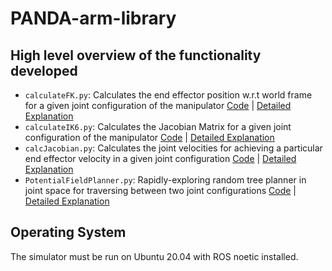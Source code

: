 # PANDA-arm-library
<!-- ### Date Created: 11/22/2022 -->

<!-- Contributors: Raima Sen -->


## High level overview of the functionality developed 
-  `calculateFK.py`: Calculates the end effector position w.r.t world frame for a given joint configuration of the manipulator [Code](Lab_1/calculateFK.py) | [Detailed Explanation](Lab_1/MEAM520_lab1-2.pdf)
-  `calculateIK6.py`: Calculates the Jacobian Matrix for a given joint configuration of the manipulator [Code](/lib/calcJacobian.py) | [Detailed Explanation](/labs/lab2/meam520_lab2_Sub.pdf)
- `calcJacobian.py`: Calculates the joint velocities for achieving a particular end effector velocity in a given joint configuration [Code](/lib/IK_velocity.py) | [Detailed Explanation](/labs/lab2/meam520_lab2_Sub.pdf)
- `PotentialFieldPlanner.py`: Rapidly-exploring random tree planner in joint space for traversing between two joint configurations [Code](/lib/rrt.py) | [Detailed Explanation](/labs/lab4/meam520_lab4.pdf)



## Operating System

The simulator must be run on Ubuntu 20.04 with ROS noetic installed.


